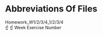 # Abbreviations Of Files 
Homework_W1/2/3/4_1/2/3/4                                                                                                                          
                                                                                                                                                                                                                                                                                                      ☝️       ☝️
                                                                                                                                                   Week   Exercise Number 
